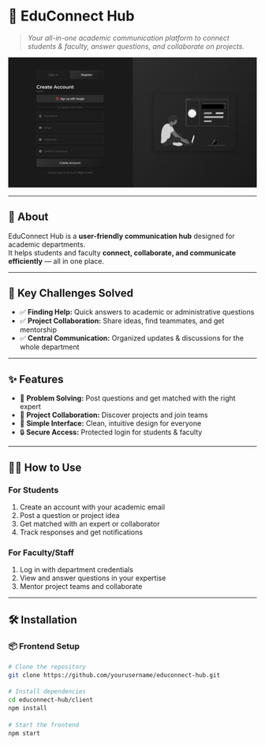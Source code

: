 # 🚀 EduConnect Hub

> *Your all-in-one academic communication platform to connect students & faculty, answer questions, and collaborate on projects.*

![App Screenshot](./demo/Register.png)

---

## 🌟 About

EduConnect Hub is a **user-friendly communication hub** designed for academic departments.  
It helps students and faculty **connect, collaborate, and communicate efficiently** — all in one place.

---

## 🎯 Key Challenges Solved

- ✅ **Finding Help:** Quick answers to academic or administrative questions
- ✅ **Project Collaboration:** Share ideas, find teammates, and get mentorship
- ✅ **Central Communication:** Organized updates & discussions for the whole department

---

## ✨ Features

- 🧠 **Problem Solving:** Post questions and get matched with the right expert
- 🤝 **Project Collaboration:** Discover projects and join teams
- 🎨 **Simple Interface:** Clean, intuitive design for everyone
- 🔒 **Secure Access:** Protected login for students & faculty

---

## 👩‍🎓 How to Use

### For Students
1. Create an account with your academic email
2. Post a question or project idea
3. Get matched with an expert or collaborator
4. Track responses and get notifications

### For Faculty/Staff
1. Log in with department credentials
2. View and answer questions in your expertise
3. Mentor project teams and collaborate

---

## 🛠 Installation

### 📦 Frontend Setup
```bash
# Clone the repository
git clone https://github.com/yourusername/educonnect-hub.git

# Install dependencies
cd educonnect-hub/client
npm install

# Start the frontend
npm start
